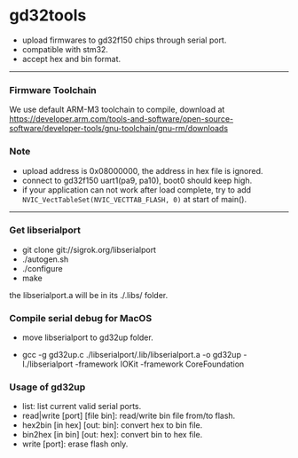 # gd32tools

- upload firmwares to gd32f150 chips through serial port.
- compatible with stm32.
- accept hex and bin format.

----------------------------

### Firmware Toolchain

We use default ARM-M3 toolchain to compile, download at https://developer.arm.com/tools-and-software/open-source-software/developer-tools/gnu-toolchain/gnu-rm/downloads

### Note

- upload address is 0x08000000, the address in hex file is ignored.
- connect to gd32f150 uart1(pa9, pa10), boot0 should keep high.
- if your application can not work after load complete, try to add `NVIC_VectTableSet(NVIC_VECTTAB_FLASH, 0)` at start of main().

----------------------------

### Get libserialport

- git clone git://sigrok.org/libserialport
- ./autogen.sh
- ./configure
- make

the libserialport.a will be in its ./.libs/ folder.


### Compile serial debug for MacOS

- move libserialport to gd32up folder.

- gcc -g gd32up.c ./libserialport/.lib/libserialport.a -o gd32up -I./libserialport -framework IOKit -framework CoreFoundation


### Usage of gd32up

- list: list current valid serial ports.
- read|write [port] [file bin]: read/write bin file from/to flash.
- hex2bin [in hex] [out: bin]: convert hex to bin file.
- bin2hex [in bin] [out: hex]: convert bin to hex file.
- write [port]: erase flash only.


